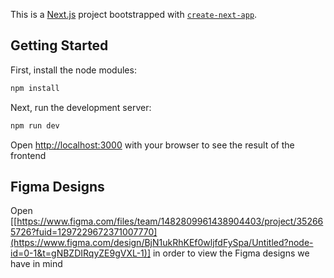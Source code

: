 This is a [Next.js](https://nextjs.org) project bootstrapped with [`create-next-app`](https://nextjs.org/docs/app/api-reference/cli/create-next-app).

## Getting Started

First, install the node modules:
```bash
npm install
```

Next, run the development server:
```bash
npm run dev
```

Open [http://localhost:3000](http://localhost:3000) with your browser to see the result of the frontend

## Figma Designs

Open [[https://www.figma.com/files/team/1482809961438904403/project/352665726?fuid=1297229672371007770](https://www.figma.com/design/BjN1ukRhKEf0wljfdFySpa/Untitled?node-id=0-1&t=gNBZDIRqyZE9gVXL-1)] in order to view the Figma designs we have in mind
